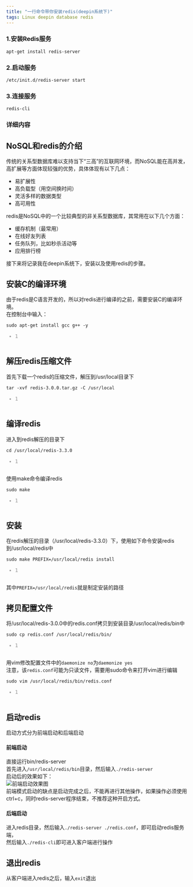 ```yaml
---
title: "一行命令带你安装redis(deepin系统下)"
tags: Linux deepin database redis
---
```


### 1.安装Redis服务

`apt-get install redis-server`

### 2.启动服务

`/etc/init.d/redis-server start`

### 3.连接服务

`redis-cli`

### 详细内容
<div class="blog-content-box">
    <div class="article-header-box">
        <div class="article-header">
       

<article class="baidu_pl">
            <div id="article_content" class="article_content clearfix">
                                            <div class="article-copyright">
            <span class="creativecommons">
            <a rel="license" href="http://creativecommons.org/licenses/by-sa/4.0/">
                </a>

</span>
        </div>
                                        <link rel="stylesheet" href="https://csdnimg.cn/release/phoenix/template/css/ck_htmledit_views-3019150162.css">
                            <div id="content_views" class="markdown_views">
        <!-- flowchart 箭头图标 勿删 -->
        <svg xmlns="http://www.w3.org/2000/svg" style="display: none;">
            <path stroke-linecap="round" d="M5,0 0,2.5 5,5z" id="raphael-marker-block" style="-webkit-tap-highlight-color: rgba(0, 0, 0, 0);"></path>
        </svg>
                                <h2 id="nosql和redis的介绍"><a name="t0"></a>NoSQL和redis的介绍</h2>

<p>传统的关系型数据库难以支持当下“三高”的互联网环境，而NoSQL能在高并发，高扩展等方面体现较强的优势，具体体现有以下几点：</p>

<ul>
<li>易扩展性</li>
<li>高负载型（用空间换时间）</li>
<li>灵活多样的数据类型</li>
<li>高可用性</li>
</ul>

<p>redis是NoSQL中的一个比较典型的非关系型数据库，其常用在以下几个方面：</p>

<ul>
<li>缓存机制（最常用）</li>
<li>在线好友列表</li>
<li>任务队列，比如秒杀活动等</li>
<li>应用排行榜</li>
</ul>

<p>接下来将记录我在deepin系统下，安装以及使用redis的步骤。</p>

<h2 id="安装c的编译环境"><a name="t1"></a>安装C的编译环境</h2>

<p>由于redis是C语言开发的，所以对redis进行编译的之前，需要安装C的编译环境。 <br>
在控制台中输入：</p>

<pre class="prettyprint" name="code"><code class="hljs lasso has-numbering" onclick="mdcp.signin(event)" style="position: unset;">sudo apt<span class="hljs-attribute">-get</span> install gcc g<span class="hljs-subst">++</span> <span class="hljs-attribute">-y</span><div class="hljs-button signin" data-title="登录后复制"></div></code><ul class="pre-numbering" style=""><li style="color: rgb(153, 153, 153);">1</li></ul></pre>



<h2 id="解压redis压缩文件"><a name="t2"></a>解压redis压缩文件</h2>

<p>首先下载一个redis的压缩文件，解压到/usr/local目录下</p>



<pre class="prettyprint" name="code"><code class="hljs lasso has-numbering" onclick="mdcp.signin(event)" style="position: unset;">tar <span class="hljs-attribute">-xvf</span> redis<span class="hljs-subst">-</span><span class="hljs-number">3.0</span><span class="hljs-number">.0</span><span class="hljs-built_in">.</span>tar<span class="hljs-built_in">.</span>gz <span class="hljs-attribute">-C</span> /usr/<span class="hljs-built_in">local</span><div class="hljs-button signin" data-title="登录后复制"></div></code><ul class="pre-numbering" style=""><li style="color: rgb(153, 153, 153);">1</li></ul></pre>

<h2 id="编译redis"><a name="t3"></a>编译redis</h2>

<p>进入到redis解压的目录下</p>



<pre class="prettyprint" name="code"><code class="hljs bash has-numbering" onclick="mdcp.signin(event)" style="position: unset;"><span class="hljs-built_in">cd</span> /usr/local/redis-<span class="hljs-number">3.3</span>.<span class="hljs-number">0</span><div class="hljs-button signin" data-title="登录后复制"></div></code><ul class="pre-numbering" style=""><li style="color: rgb(153, 153, 153);">1</li></ul></pre>

<p>使用make命令编译redis</p>



<pre class="prettyprint" name="code"><code class="hljs bash has-numbering" onclick="mdcp.signin(event)" style="position: unset;"><span class="hljs-built_in">sudo</span> make<div class="hljs-button signin" data-title="登录后复制"></div></code><ul class="pre-numbering" style=""><li style="color: rgb(153, 153, 153);">1</li></ul></pre>

<h2 id="安装"><a name="t4"></a>安装</h2>

<p>在redis解压的目录（/usr/local/redis-3.3.0）下，使用如下命令安装redis到/usr/local/redis中</p>



<pre class="prettyprint" name="code"><code class="hljs bash has-numbering" onclick="mdcp.signin(event)" style="position: unset;"><span class="hljs-built_in">sudo</span> make PREFIX=/usr/local/redis install<div class="hljs-button signin" data-title="登录后复制"></div></code><ul class="pre-numbering" style=""><li style="color: rgb(153, 153, 153);">1</li></ul></pre>

<p>其中<code>PREFIX=/usr/local/redis</code>就是制定安装的路径</p>



<h2 id="拷贝配置文件"><a name="t5"></a>拷贝配置文件</h2>

<p>将/usr/local/redis-3.0.0中的redis.conf拷贝到安装目录/usr/local/redis/bin中</p>



<pre class="prettyprint" name="code"><code class="hljs avrasm has-numbering" onclick="mdcp.signin(event)" style="position: unset;">sudo <span class="hljs-keyword">cp</span> redis<span class="hljs-preprocessor">.conf</span> /usr/local/redis/bin/<div class="hljs-button signin" data-title="登录后复制"></div></code><ul class="pre-numbering" style=""><li style="color: rgb(153, 153, 153);">1</li></ul></pre>

<p>用vim修改配置文件中的<code>daemonize no</code>为<code>daemonize yes</code> <br>
注意，该<code>redis.conf</code>可能为只读文件，需要用sudo命令来打开vim进行编辑</p>



<pre class="prettyprint" name="code"><code class="hljs bash has-numbering" onclick="mdcp.signin(event)" style="position: unset;"><span class="hljs-built_in">sudo</span> vim /usr/local/redis/bin/redis.conf<div class="hljs-button signin" data-title="登录后复制"></div></code><ul class="pre-numbering" style=""><li style="color: rgb(153, 153, 153);">1</li></ul></pre>

<h2 id="启动redis"><a name="t6"></a>启动redis</h2>

<p>启动方式分为前端启动和后端启动</p>

<h4 id="前端启动">前端启动</h4>

<p>直接运行bin/redis-server <br>
首先进入<code>/usr/local/redis/bin</code>目录，然后输入<code>./redis-server</code> <br>
启动后的效果如下： <br>
<img src="https://img-blog.csdn.net/20171106121600303?watermark/2/text/aHR0cDovL2Jsb2cuY3Nkbi5uZXQvdTAxNDIyOTIxNQ==/font/5a6L5L2T/fontsize/400/fill/I0JBQkFCMA==/dissolve/70/gravity/SouthEast" alt="前端启动效果图" title=""> <br>
前端模式启动的缺点是启动完成之后，不能再进行其他操作，如果操作必须使用ctrl+c，同时redis-server程序结束，不推荐这种开启方式。</p>

<h4 id="后端启动">后端启动</h4>

<p>进入redis目录，然后输入<code>./redis-server ./redis.conf</code>，即可启动redis服务端， <br>
然后输入<code>./redis-cli</code>即可进入客户端进行操作</p>



<h2 id="退出redis"><a name="t7"></a>退出redis</h2>

<p>从客户端进入redis之后，输入<code>exit</code>退出</p>                                    </div>
                <link href="https://csdnimg.cn/release/phoenix/mdeditor/markdown_views-095d4a0b23.css" rel="stylesheet">
                    </div>
    </article>
    </div>